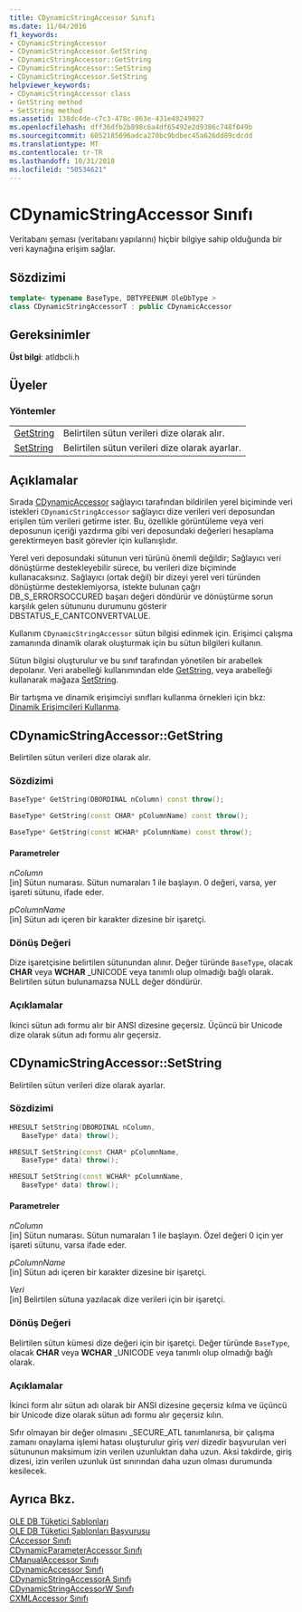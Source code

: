 ```yaml
---
title: CDynamicStringAccessor Sınıfı
ms.date: 11/04/2016
f1_keywords:
- CDynamicStringAccessor
- CDynamicStringAccessor.GetString
- CDynamicStringAccessor::GetString
- CDynamicStringAccessor::SetString
- CDynamicStringAccessor.SetString
helpviewer_keywords:
- CDynamicStringAccessor class
- GetString method
- SetString method
ms.assetid: 138dc4de-c7c3-478c-863e-431e48249027
ms.openlocfilehash: dff36dfb2b898c6a4df65492e2d9386c748f049b
ms.sourcegitcommit: 6052185696adca270bc9bdbec45a626dd89cdcdd
ms.translationtype: MT
ms.contentlocale: tr-TR
ms.lasthandoff: 10/31/2018
ms.locfileid: "50534621"
---
```

# <a name="cdynamicstringaccessor-class"></a>CDynamicStringAccessor Sınıfı

Veritabanı şeması (veritabanı yapılarını) hiçbir bilgiye sahip olduğunda bir veri kaynağına erişim sağlar.

## <a name="syntax"></a>Sözdizimi

```cpp
template< typename BaseType, DBTYPEENUM OleDbType >
class CDynamicStringAccessorT : public CDynamicAccessor
```

## <a name="requirements"></a>Gereksinimler

**Üst bilgi**: atldbcli.h

## <a name="members"></a>Üyeler

### <a name="methods"></a>Yöntemler

|||
|-|-|
|[GetString](#getstring)|Belirtilen sütun verileri dize olarak alır.|
|[SetString](#setstring)|Belirtilen sütun verileri dize olarak ayarlar.|

## <a name="remarks"></a>Açıklamalar

Sırada [CDynamicAccessor](../../data/oledb/cdynamicaccessor-class.md) sağlayıcı tarafından bildirilen yerel biçiminde veri istekleri `CDynamicStringAccessor` sağlayıcı dize verileri veri deposundan erişilen tüm verileri getirme ister. Bu, özellikle görüntüleme veya veri deposunun içeriği yazdırma gibi veri deposundaki değerleri hesaplama gerektirmeyen basit görevler için kullanışlıdır.

Yerel veri deposundaki sütunun veri türünü önemli değildir; Sağlayıcı veri dönüştürme destekleyebilir sürece, bu verileri dize biçiminde kullanacaksınız. Sağlayıcı (ortak değil) bir dizeyi yerel veri türünden dönüştürme desteklemiyorsa, istekte bulunan çağrı DB_S_ERRORSOCCURED başarı değeri döndürür ve dönüştürme sorun karşılık gelen sütununu durumunu gösterir DBSTATUS_E_CANTCONVERTVALUE.

Kullanım `CDynamicStringAccessor` sütun bilgisi edinmek için. Erişimci çalışma zamanında dinamik olarak oluşturmak için bu sütun bilgileri kullanın.

Sütun bilgisi oluşturulur ve bu sınıf tarafından yönetilen bir arabellek depolanır. Veri arabelleği kullanımından elde [GetString](../../data/oledb/cdynamicstringaccessor-getstring.md), veya arabelleği kullanarak mağaza [SetString](../../data/oledb/cdynamicstringaccessor-setstring.md).

Bir tartışma ve dinamik erişimciyi sınıfları kullanma örnekleri için bkz: [Dinamik Erişimcileri Kullanma](../../data/oledb/using-dynamic-accessors.md).

## <a name="getstring"></a> CDynamicStringAccessor::GetString

Belirtilen sütun verileri dize olarak alır.

### <a name="syntax"></a>Sözdizimi

```cpp
BaseType* GetString(DBORDINAL nColumn) const throw();

BaseType* GetString(const CHAR* pColumnName) const throw();

BaseType* GetString(const WCHAR* pColumnName) const throw();
```

#### <a name="parameters"></a>Parametreler

*nColumn*<br/>
[in] Sütun numarası. Sütun numaraları 1 ile başlayın. 0 değeri, varsa, yer işareti sütunu, ifade eder.

*pColumnName*<br/>
[in] Sütun adı içeren bir karakter dizesine bir işaretçi.

### <a name="return-value"></a>Dönüş Değeri

Dize işaretçisine belirtilen sütunundan alınır. Değer türünde `BaseType`, olacak **CHAR** veya **WCHAR** _UNICODE veya tanımlı olup olmadığı bağlı olarak. Belirtilen sütun bulunamazsa NULL değer döndürür.

### <a name="remarks"></a>Açıklamalar

İkinci sütun adı formu alır bir ANSI dizesine geçersiz. Üçüncü bir Unicode dize olarak sütun adı formu alır geçersiz.

## <a name="setstring"></a> CDynamicStringAccessor::SetString

Belirtilen sütun verileri dize olarak ayarlar.

### <a name="syntax"></a>Sözdizimi

```cpp
HRESULT SetString(DBORDINAL nColumn,
   BaseType* data) throw();

HRESULT SetString(const CHAR* pColumnName,
   BaseType* data) throw();

HRESULT SetString(const WCHAR* pColumnName,
   BaseType* data) throw();
```

#### <a name="parameters"></a>Parametreler

*nColumn*<br/>
[in] Sütun numarası. Sütun numaraları 1 ile başlayın. Özel değeri 0 için yer işareti sütunu, varsa ifade eder.

*pColumnName*<br/>
[in] Sütun adı içeren bir karakter dizesine bir işaretçi.

*Veri*<br/>
[in] Belirtilen sütuna yazılacak dize verileri için bir işaretçi.

### <a name="return-value"></a>Dönüş Değeri

Belirtilen sütun kümesi dize değeri için bir işaretçi. Değer türünde `BaseType`, olacak **CHAR** veya **WCHAR** _UNICODE veya tanımlı olup olmadığı bağlı olarak.

### <a name="remarks"></a>Açıklamalar

İkinci form alır sütun adı olarak bir ANSI dizesine geçersiz kılma ve üçüncü bir Unicode dize olarak sütun adı formu alır geçersiz kılın.

Sıfır olmayan bir değer olmasını _SECURE_ATL tanımlanırsa, bir çalışma zamanı onaylama işlemi hatası oluşturulur giriş *veri* dizedir başvurulan veri sütununun maksimum izin verilen uzunluktan daha uzun. Aksi takdirde, giriş dizesi, izin verilen uzunluk üst sınırından daha uzun olması durumunda kesilecek.

## <a name="see-also"></a>Ayrıca Bkz.

[OLE DB Tüketici Şablonları](../../data/oledb/ole-db-consumer-templates-cpp.md)<br/>
[OLE DB Tüketici Şablonları Başvurusu](../../data/oledb/ole-db-consumer-templates-reference.md)<br/>
[CAccessor Sınıfı](../../data/oledb/caccessor-class.md)<br/>
[CDynamicParameterAccessor Sınıfı](../../data/oledb/cdynamicparameteraccessor-class.md)<br/>
[CManualAccessor Sınıfı](../../data/oledb/cmanualaccessor-class.md)<br/>
[CDynamicAccessor Sınıfı](../../data/oledb/cdynamicaccessor-class.md)<br/>
[CDynamicStringAccessorA Sınıfı](../../data/oledb/cdynamicstringaccessora-class.md)<br/>
[CDynamicStringAccessorW Sınıfı](../../data/oledb/cdynamicstringaccessorw-class.md)<br/>
[CXMLAccessor Sınıfı](../../data/oledb/cxmlaccessor-class.md)